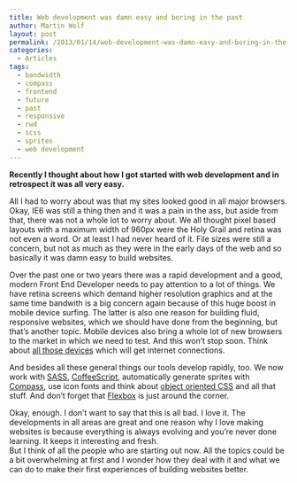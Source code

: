 ```yaml
---
title: Web development was damn easy and boring in the past
author: Martin Wolf
layout: post
permalink: /2013/01/14/web-development-was-damn-easy-and-boring-in-the-past/
categories:
  - Articles
tags:
  - bandwidth
  - compass
  - frontend
  - future
  - past
  - responsive
  - rwd
  - scss
  - sprites
  - web development
---
```

**Recently I thought about how I got started with web development and in retrospect it was all very easy.**

All I had to worry about was that my sites looked good in all major browsers. Okay, IE6 was still a thing then and it was a pain in the ass, but aside from that, there was not a whole lot to worry about. We all thought pixel based layouts with a maximum width of 960px were the Holy Grail and retina was not even a word. Or at least I had never heard of it. File sizes were still a concern, but not as much as they were in the early days of the web and so basically it was damn easy to build websites.

Over the past one or two years there was a rapid development and a good, modern Front End Developer needs to pay attention to a lot of things. We have retina screens which demand higher resolution graphics and at the same time bandwith is a big concern again because of this huge boost in mobile device surfing. The latter is also one reason for building fluid, responsive websites, which we should have done from the beginning, but that&#8217;s another topic. Mobile devices also bring a whole lot of new browsers to the market in which we need to test. And this won&#8217;t stop soon. Think about [all those devices][1] which will get internet connections.

And besides all these general things our tools develop rapidly, too. We now work with [SASS][2], [CoffeeScript][3], automatically generate sprites with [Compass][4], use icon fonts and think about [object oriented CSS][5] and all that stuff. And don&#8217;t forget that [Flexbox][6] is just around the corner.

Okay, enough. I don&#8217;t want to say that this is all bad. I love it. The developments in all areas are great and one reason why I love making websites is because everything is always evolving and you&#8217;re never done learning. It keeps it interesting and fresh.  
But I think of all the people who are starting out now. All the topics could be a bit overwhelming at first and I wonder how they deal with it and what we can do to make their first experiences of building websites better.

 [1]: http://bradfrostweb.com/blog/web/responsive-web-design-missing-the-point/
 [2]: http://sass-lang.com/
 [3]: http://coffeescript.org/
 [4]: http://compass-style.org/
 [5]: https://github.com/stubbornella/oocss/wiki
 [6]: http://weblog.bocoup.com/dive-into-flexbox/